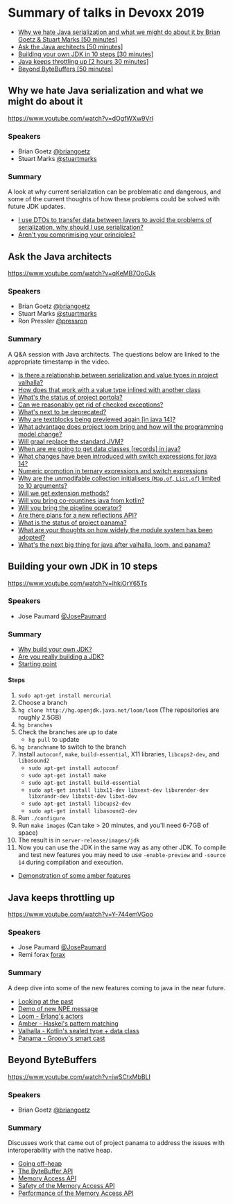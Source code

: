 # Summary of talks in Devoxx 2019

 - [Why we hate Java serialization and what we might do about it by Brian Goetz & Stuart Marks [50 minutes]](#Why-we-hate-Java-serialization-and-what-we-might-do-about-it)
 - [Ask the Java architects [50 minutes]](#Ask-the-Java-architects)
 - [Building your own JDK in 10 steps [30 minutes]](#Building-your-own-jdk-in-10-steps)
 - [Java keeps throttling up [2 hours 30 minutes]](#Java-keeps-throttling-up)
 - [Beyond ByteBuffers [50 minutes]](#Beyond-ByteBuffers)

## Why we hate Java serialization and what we might do about it

https://www.youtube.com/watch?v=dOgfWXw9VrI

### Speakers
 - Brian Goetz [@briangoetz](https://twitter.com/BrianGoetz)
 - Stuart Marks [@stuartmarks](https://twitter.com/stuartmarks)
 
### Summary

A look at why current serialization can be problematic and dangerous, and some of the current thoughts of how these problems could be solved with future JDK updates.

 - [I use DTOs to transfer data between layers to avoid the problems of serialization, why should I use serialization?](https://youtu.be/dOgfWXw9VrI?t=2909)
 - [Aren't you comprimising your principles?](https://youtu.be/dOgfWXw9VrI?t=3042)

## Ask the Java architects

https://www.youtube.com/watch?v=qKeMB7OoGJk

### Speakers
 - Brian Goetz [@briangoetz](https://twitter.com/BrianGoetz)
 - Stuart Marks [@stuartmarks](https://twitter.com/stuartmarks)
 - Ron Pressler [@pressron](https://twitter.com/pressron)
 
### Summary
A Q&A session with Java architects. The questions below are linked to the appropriate timestamp in the video.

 - [Is there a relationship between serialization and value types in project valhalla?](https://youtu.be/qKeMB7OoGJk?t=102)
 - [How does that work with a value type inlined with another class](https://youtu.be/qKeMB7OoGJk?t=210)
 - [What's the status of project portola?](https://youtu.be/qKeMB7OoGJk?t=254)
 - [Can we reasonably get rid of checked exceptions?](https://youtu.be/qKeMB7OoGJk?t=305)
 - [What's next to be deprecated?](https://youtu.be/qKeMB7OoGJk?t=490)
 - [Why are textblocks being previewed again [in java 14]?](https://youtu.be/qKeMB7OoGJk?t=695)
 - [What advantage does project loom bring and how will the programming model change?](https://youtu.be/qKeMB7OoGJk?t=1065)
 - [Will graal replace the standard JVM?](https://youtu.be/qKeMB7OoGJk?t=1410)
 - [When are we going to get data classes [records] in java?](https://youtu.be/qKeMB7OoGJk?t=1550)
 - [What changes have been introduced with switch expressions for java 14?](https://youtu.be/qKeMB7OoGJk?t=1620)
 - [Numeric promotion in ternary expressions and switch expressions](https://youtu.be/qKeMB7OoGJk?t=1650)
 - [Why are the unmodifable collection initialisers (`Map.of`, `List.of`) limited to 10 arguments?](https://youtu.be/qKeMB7OoGJk?t=1730)
 - [Will we get extension methods?](https://youtu.be/qKeMB7OoGJk?t=1855)
 - [Will you bring co-rountines java from kotlin?](https://youtu.be/qKeMB7OoGJk?t=1990)
 - [Will you bring the pipeline operator?](https://youtu.be/qKeMB7OoGJk?t=2025)
 - [Are there plans for a new reflections API?](https://youtu.be/qKeMB7OoGJk?t=2150)
 - [What is the status of project panama?](https://youtu.be/qKeMB7OoGJk?t=2325)
 - [What are your thoughts on how widely the module system has been adopted?](https://youtu.be/qKeMB7OoGJk?t=2560)
 - [What's the next big thing for java after valhalla, loom, and panama?](https://youtu.be/qKeMB7OoGJk?t=2925)

## Building your own JDK in 10 steps

https://www.youtube.com/watch?v=lhkjOrY65Ts

### Speakers
 - Jose Paumard [@JosePaumard](https://twitter.com/JosePaumard)
 
### Summary
 
 - [Why build your own JDK?](https://youtu.be/lhkjOrY65Ts?t=37)
 - [Are you really building a JDK?](https://youtu.be/lhkjOrY65Ts?t=458)
 - [Starting point](https://youtu.be/lhkjOrY65Ts?t=510)
 
#### Steps

1. `sudo apt-get install mercurial`
2. Choose a branch
3. `hg clone http://hg.openjdk.java.net/loom/loom` (The repositories are roughly 2.5GB)
4. `hg branches`
5. Check the branches are up to date
    - `hg pull` to update
6. `hg branchname` to switch to the branch
7. Install `autoconf`, `make`, `build-essential`, X11 libraries, `libcups2-dev`, and `libasound2`
    - `sudo apt-get install autoconf`
    - `sudo apt-get install make`
    - `sudo apt-get install build-essential`
    - `sudo apt-get install libx11-dev libxext-dev libxrender-dev libxrandr-dev libxtst-dev libxt-dev`
    - `sudo apt-get install libcups2-dev`
    - `sudo apt-get install libasound2-dev`
8. Run `./configure`
9. Run `make images` (Can take > 20 minutes, and you'll need 6-7GB of space)
10. The result is in `server-release/images/jdk`
11. Now you can use the JDK in the same way as any other JDK. To compile and test new features you may need to use `-enable-preview` and `-source 14` during compilation and execution.

 - [Demonstration of some amber features](https://youtu.be/lhkjOrY65Ts?t=1290)

## Java keeps throttling up

https://www.youtube.com/watch?v=Y-744emVGoo

### Speakers

 - Jose Paumard [@JosePaumard](https://twitter.com/JosePaumard)
 - Remi forax [forax](https://github.com/forax)
 
### Summary

A deep dive into some of the new features coming to java in the near future.

 - [Looking at the past](https://youtu.be/Y-744emVGoo?t=144)
 - [Demo of new NPE message](https://youtu.be/Y-744emVGoo?t=490)
 - [Loom - Erlang's actors](https://youtu.be/Y-744emVGoo?t=811)
 - [Amber - Haskel's pattern matching](https://youtu.be/Y-744emVGoo?t=2636)
 - [Valhalla - Kotlin's sealed type + data class](https://youtu.be/Y-744emVGoo?t=3734)
 - [Panama - Groovy's smart cast](https://youtu.be/Y-744emVGoo?t=5275)
 
## Beyond ByteBuffers

https://www.youtube.com/watch?v=iwSCtxMbBLI

### Speakers

 - Brian Goetz [@briangoetz](https://twitter.com/BrianGoetz)
 
### Summary

Discusses work that came out of project panama to address the issues with interoperability with the native heap.

 - [Going off-heap](https://youtu.be/iwSCtxMbBLI?t=92)
 - [The ByteBuffer API](https://youtu.be/iwSCtxMbBLI?t=165)
 - [Memory Access API](https://youtu.be/iwSCtxMbBLI?t=879)
 - [Safety of the Memory Access API](https://youtu.be/iwSCtxMbBLI?t=2190)
 - [Performance of the Memory Access API](https://youtu.be/iwSCtxMbBLI?t=2342)